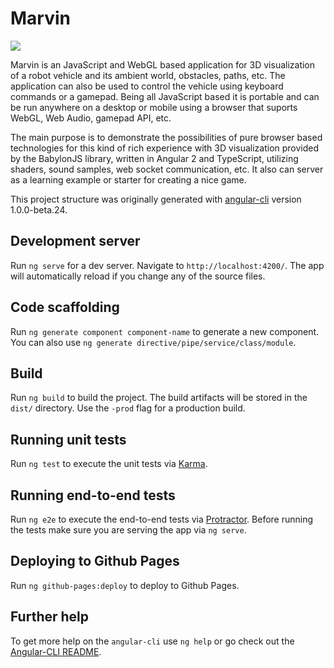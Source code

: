 # Marvin
[<img src="https://travis-ci.org/oliverhruby/marvin.svg?branch=master">](https://travis-ci.org/oliverhruby/marvin)

Marvin is an JavaScript and WebGL based application for 3D visualization of a robot vehicle and its ambient world, obstacles, paths, etc. The application can also be used to control the vehicle using keyboard commands or a gamepad. Being all JavaScript based it is portable and can be run anywhere on a desktop or mobile using a browser that suports WebGL, Web Audio, gamepad API, etc.

The main purpose is to demonstrate the possibilities of pure browser based technologies for this kind of rich experience with 3D visualization provided by the BabylonJS library, written in Angular 2 and TypeScript, utilizing shaders, sound samples, web socket communication, etc. It also can server as a learning example or starter for creating a nice game.


This project structure was originally generated with [angular-cli](https://github.com/angular/angular-cli) version 1.0.0-beta.24.

## Development server
Run `ng serve` for a dev server. Navigate to `http://localhost:4200/`. The app will automatically reload if you change any of the source files.

## Code scaffolding

Run `ng generate component component-name` to generate a new component. You can also use `ng generate directive/pipe/service/class/module`.

## Build

Run `ng build` to build the project. The build artifacts will be stored in the `dist/` directory. Use the `-prod` flag for a production build.

## Running unit tests

Run `ng test` to execute the unit tests via [Karma](https://karma-runner.github.io).

## Running end-to-end tests

Run `ng e2e` to execute the end-to-end tests via [Protractor](http://www.protractortest.org/).
Before running the tests make sure you are serving the app via `ng serve`.

## Deploying to Github Pages

Run `ng github-pages:deploy` to deploy to Github Pages.

## Further help

To get more help on the `angular-cli` use `ng help` or go check out the [Angular-CLI README](https://github.com/angular/angular-cli/blob/master/README.md).
